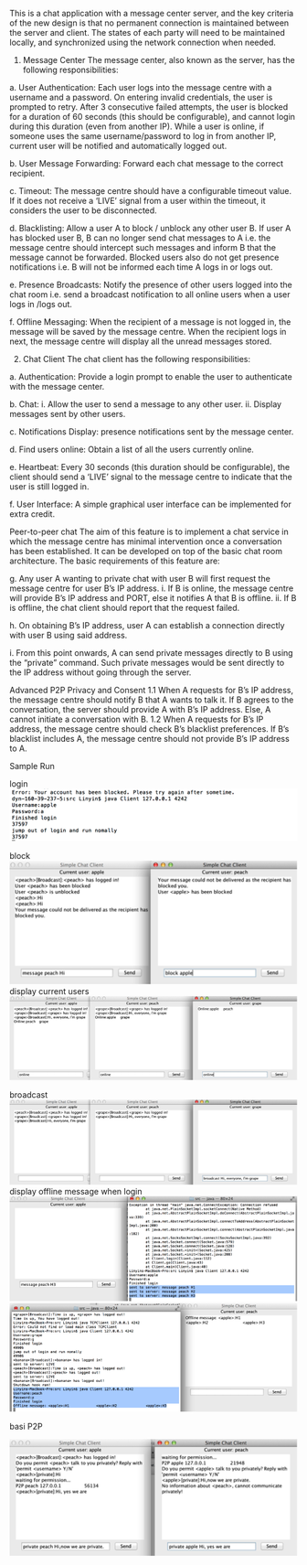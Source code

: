 This is a chat application with a message center server, and the key criteria of the new design is that no permanent connection is maintained between the server and client. The states of each party will need to be maintained locally, and synchronized using the network connection when needed.

1. Message Center
The message center, also known as the server, has the following responsibilities:

a. User Authentication: 
Each user logs into the message centre with a username and a password. On entering invalid credentials, the user is prompted to retry. After 3 consecutive failed attempts, the user is blocked for a duration of 60 seconds (this should be configurable), and cannot login during this duration (even from another IP). While a user is online, if someone uses the same username/password to log in from another IP, current user will be notified and automatically logged out.

b. User Message Forwarding: 
Forward each chat message to the correct recipient.

c. Timeout:
The message centre should have a configurable timeout value. If it does not receive a ‘LIVE’ signal from a user within the timeout, it considers the user to be disconnected.

d. Blacklisting:
Allow a user A to block / unblock any other user B. If user A has blocked user B, B can no longer send chat messages to A i.e. the message centre should intercept such messages and inform B that the message cannot be forwarded. Blocked users also do not get presence notifications i.e. B will not be informed each time A logs in or logs out.

e. Presence Broadcasts:
Notify the presence of other users logged into the chat room i.e. send a broadcast notification to all online users when a user logs in /logs out.

f. Offline Messaging:
When the recipient of a message is not logged in, the message will be saved by the message centre. When the recipient logs in next, the message centre will display all the unread messages stored.


2. Chat Client
The chat client has the following responsibilities:

a. Authentication:
Provide a login prompt to enable the user to authenticate with the message center.

b. Chat:
i. Allow the user to send a message to any other user.
ii. Display messages sent by other users.

c. Notifications Display:
presence notifications sent by the message center.

d. Find users online:
Obtain a list of all the users currently online.

e. Heartbeat:
Every 30 seconds (this duration should be configurable), the client should send a ‘LIVE’ signal to the message centre to indicate that the user is still logged in.

f. User Interface:
A simple graphical user interface can be implemented for extra credit.


Peer-to-peer chat
The aim of this feature is to implement a chat service in which the message centre has minimal intervention once a conversation has been established. It can be developed on top of the basic chat room architecture. The basic requirements of this feature are:

g. Any user A wanting to private chat with user B will first request the message centre for user B’s IP address.
i. If B is online, the message centre will provide B’s IP address and PORT, else it notifies A that B is offline.
ii. If B is offline, the chat client should report that the request failed.

h. On obtaining B’s IP address, user A can establish a connection directly with user B using said address.

i. From this point onwards, A can send private messages directly to B using the “private” command. Such private messages would be sent directly to the IP address without going through the server.


Advanced
P2P Privacy and Consent
1.1 When A requests for B’s IP address, the message centre should notify B that A wants to talk it. If B agrees to the conversation, the server should provide A with B’s IP address. Else, A cannot initiate a conversation with B.
1.2 When A requests for B’s IP address, the message centre should check B’s blacklist preferences. If B’s blacklist includes A, the message centre should not provide B’s IP address to A.

Sample Run

login
![Alt text](https://raw.githubusercontent.com/LinyinWu/ChatRoom/master/test%20pictures/login.png)

block
![alt tag](https://raw.githubusercontent.com/LinyinWu/ChatRoom/master/test%20pictures/block.png)
display current users
![alt tag](https://raw.githubusercontent.com/LinyinWu/ChatRoom/master/test%20pictures/display%20current%20users.png)

broadcast
![alt tag](https://raw.githubusercontent.com/LinyinWu/ChatRoom/master/test%20pictures/broadcast.png)
display offline message when login
![alt tag](https://raw.githubusercontent.com/LinyinWu/ChatRoom/master/test%20pictures/offlineMsg.png)
![alt tag](https://raw.githubusercontent.com/LinyinWu/ChatRoom/master/test%20pictures/offlineMsg2.png)

basi P2P

![alt tag](https://raw.githubusercontent.com/LinyinWu/ChatRoom/master/test%20pictures/basicP2P.png)
